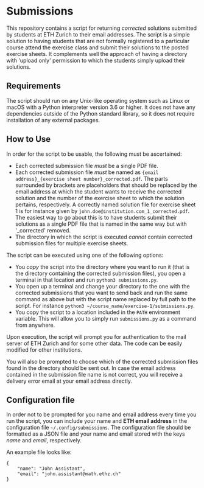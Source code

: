 
# Submissions

This repository contains a script for returning _corrected_ solutions submitted
by students at ETH Zurich to their email addresses. The script is a simple
solution to having students that are not formally registered to a particular
course attend the exercise class and submit their solutions to the posted
exercise sheets. It complements well the approach of having a directory with
'upload only' permission to which the students simply upload their solutions.

## Requirements

The script should run on any Unix-like operating system such as Linux or macOS
with a Python interpreter version 3.6 or higher. It does not have any
dependencies outside of the Python standard library, so it does not require
installation of any external packages.

## How to Use

In order for the script to be usable, the following must be ascertained:

* Each corrected submission file _must_ be a single PDF file.
* Each corrected submission file _must_ be named as
  `{email address}_{exercise sheet number}_corrected.pdf`. The parts surrounded
  by brackets are placeholders that should be replaced by the email address at
  which the student wants to receive the corrected solution and the number of
  the exercise sheet to which the solution pertains, respectively. A correctly
  named solution file for exercise sheet 1 is for instance given by
  `john.doe@institution.com_1_corrected.pdf`. The easiest way to go
  about this is to have students submit their solutions as a single PDF file
  that is named in the same way but with '_corrected' removed.
* The directory in which the script is executed _cannot_ contain corrected
  submission files for multiple exercise sheets.

The script can be executed using one of the following options:

* You _copy_ the script into the directory where you want to run it (that is
  the directory containing the corrected submission files), you open a
  terminal in that location and run `python3 submissions.py`.
* You open up a terminal and change your directory to the one with the
  corrected submissions that you want to send back and run the same command as
  above but with the script name replaced by full path to the script. For
  instance `python3 ~/course_name/exercise-1/submissions.py`.
* You copy the script to a location included in the `PATH` environment
  variable. This will allow you to simply run `submissions.py` as a
  command from anywhere. 

Upon execution, the script will prompt you for authentication to the mail server
of ETH Zurich and for some other data. The code can be easily modified for other
institutions.

You will also be prompted to choose which of the corrected submission files
found in the directory should be sent out. In case the email address contained
in the submission file name is not correct, you will receive a delivery error
email at your email address directly.

## Configuration file

In order not to be prompted for you name and email address every time you run
the script, you can include your name and **ETH email address** in the
configuration file `~/.config/submissions`. The configuration file should be
formatted as a JSON file and your name and email stored with the keys _name_
and _email_, respectively.

An example file looks like:

```
{
    "name": "John Assistant",
    "email": "john.assistant@math.ethz.ch"
}
```
